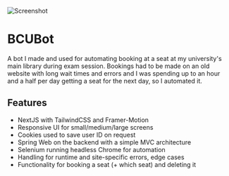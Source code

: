 
![Screenshot](https://i.imgur.com/hnyxME8.png)


# BCUBot

A bot I made and used for automating booking at a seat at my university's main library during exam session. Bookings had to be made on an old website with long wait times and errors and I was spending up to an hour and a half per day getting a seat for the next day, so I automated it.
## Features

- NextJS with TailwindCSS and Framer-Motion
- Responsive UI for small/medium/large screens
- Cookies used to save user ID on request
- Spring Web on the backend with a simple MVC architecture
- Selenium running headless Chrome for automation
- Handling for runtime and site-specific errors, edge cases
- Functionality for booking a seat (+ which seat) and deleting it
